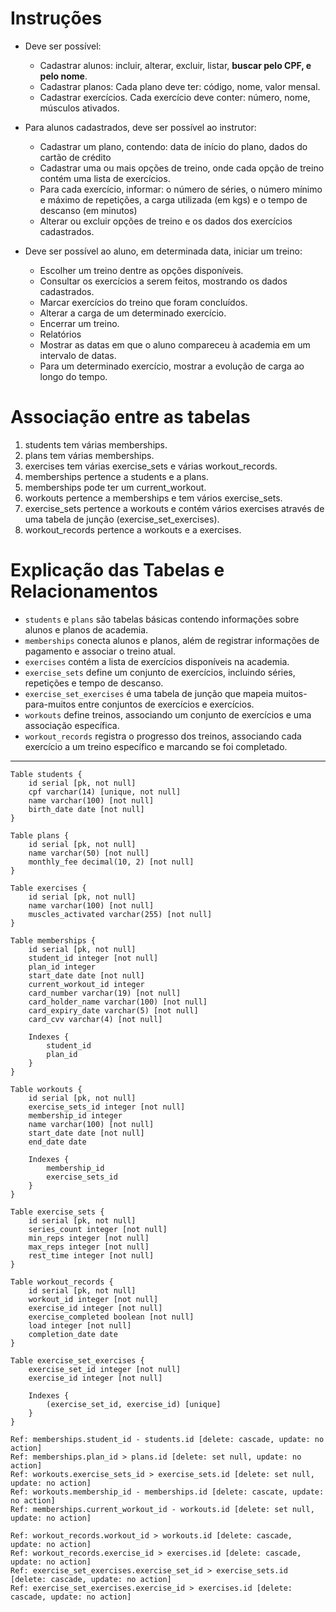 # Instruções

- Deve ser possível:

  - Cadastrar alunos: incluir, alterar, excluir, listar, **buscar pelo CPF, e pelo nome**.
  - Cadastrar planos: Cada plano deve ter: código, nome, valor mensal.
  - Cadastrar exercícios. Cada exercício deve conter: número, nome, músculos ativados.

- Para alunos cadastrados, deve ser possível ao instrutor:

  - Cadastrar um plano, contendo: data de início do plano, dados do cartão de crédito
  - Cadastrar uma ou mais opções de treino, onde cada opção de treino contém uma lista de exercícios.
  - Para cada exercício, informar: o número de séries, o número mínimo e máximo de repetições, a carga utilizada (em kgs) e o tempo de descanso (em minutos)
  - Alterar ou excluir opções de treino e os dados dos exercícios cadastrados.

- Deve ser possível ao aluno, em determinada data, iniciar um treino:
  - Escolher um treino dentre as opções disponíveis.
  - Consultar os exercícios a serem feitos, mostrando os dados cadastrados.
  - Marcar exercícios do treino que foram concluídos.
  - Alterar a carga de um determinado exercício.
  - Encerrar um treino.
  - Relatórios
  - Mostrar as datas em que o aluno compareceu à academia em um intervalo de datas.
  - Para um determinado exercício, mostrar a evolução de carga ao longo do tempo.

# Associação entre as tabelas

1. students tem várias memberships.
2. plans tem várias memberships.
3. exercises tem várias exercise_sets e várias workout_records.
4. memberships pertence a students e a plans.
5. memberships pode ter um current_workout.
6. workouts pertence a memberships e tem vários exercise_sets.
7. exercise_sets pertence a workouts e contém vários exercises através de uma tabela de junção (exercise_set_exercises).
8. workout_records pertence a workouts e a exercises.

# Explicação das Tabelas e Relacionamentos

- `students` e `plans` são tabelas básicas contendo informações sobre alunos e planos de academia.
- `memberships` conecta alunos e planos, além de registrar informações de pagamento e associar o treino atual.
- `exercises` contém a lista de exercícios disponíveis na academia.
- `exercise_sets` define um conjunto de exercícios, incluindo séries, repetições e tempo de descanso.
- `exercise_set_exercises` é uma tabela de junção que mapeia muitos-para-muitos entre conjuntos de exercícios e exercícios.
- `workouts` define treinos, associando um conjunto de exercícios e uma associação específica.
- `workout_records` registra o progresso dos treinos, associando cada exercício a um treino específico e marcando se foi completado.

---

```DBML
Table students {
    id serial [pk, not null]
    cpf varchar(14) [unique, not null]
    name varchar(100) [not null]
    birth_date date [not null]
}

Table plans {
    id serial [pk, not null]
    name varchar(50) [not null]
    monthly_fee decimal(10, 2) [not null]
}

Table exercises {
    id serial [pk, not null]
    name varchar(100) [not null]
    muscles_activated varchar(255) [not null]
}

Table memberships {
    id serial [pk, not null]
    student_id integer [not null]
    plan_id integer
    start_date date [not null]
    current_workout_id integer
    card_number varchar(19) [not null]
    card_holder_name varchar(100) [not null]
    card_expiry_date varchar(5) [not null]
    card_cvv varchar(4) [not null]

    Indexes {
        student_id
        plan_id
    }
}

Table workouts {
    id serial [pk, not null]
    exercise_sets_id integer [not null]
    membership_id integer
    name varchar(100) [not null]
    start_date date [not null]
    end_date date

    Indexes {
        membership_id
        exercise_sets_id
    }
}

Table exercise_sets {
    id serial [pk, not null]
    series_count integer [not null]
    min_reps integer [not null]
    max_reps integer [not null]
    rest_time integer [not null]
}

Table workout_records {
    id serial [pk, not null]
    workout_id integer [not null]
    exercise_id integer [not null]
    exercise_completed boolean [not null]
    load integer [not null]
    completion_date date
}

Table exercise_set_exercises {
    exercise_set_id integer [not null]
    exercise_id integer [not null]

    Indexes {
        (exercise_set_id, exercise_id) [unique]
    }
}

Ref: memberships.student_id - students.id [delete: cascade, update: no action]
Ref: memberships.plan_id > plans.id [delete: set null, update: no action]
Ref: workouts.exercise_sets_id > exercise_sets.id [delete: set null, update: no action]
Ref: workouts.membership_id - memberships.id [delete: cascate, update: no action]
Ref: memberships.current_workout_id - workouts.id [delete: set null, update: no action]

Ref: workout_records.workout_id > workouts.id [delete: cascade, update: no action]
Ref: workout_records.exercise_id > exercises.id [delete: cascade, update: no action]
Ref: exercise_set_exercises.exercise_set_id > exercise_sets.id [delete: cascade, update: no action]
Ref: exercise_set_exercises.exercise_id > exercises.id [delete: cascade, update: no action]
```
